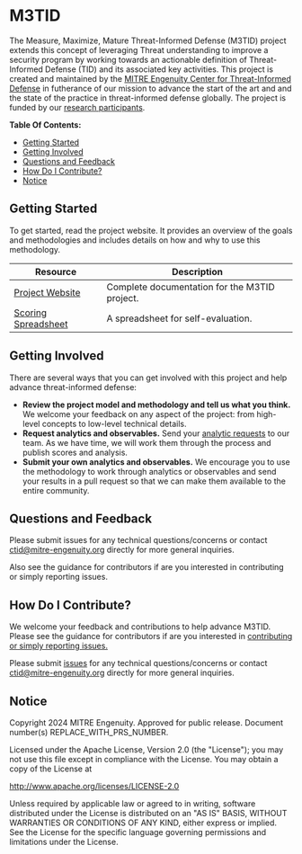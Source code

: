 # M3TID

<!-- TODO Put a one paragraph summary of the project here. -->

The Measure, Maximize, Mature Threat-Informed Defense (M3TID) project extends this concept of leveraging Threat understanding to improve a security program by working towards an actionable definition of Threat-Informed Defense (TID) and its associated key activities. This project is created and maintained by the
[MITRE Engenuity Center for Threat-Informed Defense](https://ctid.mitre-engenuity.org/)
in futherance of our mission to advance the start of the art and and the state of the
practice in threat-informed defense globally. The project is funded by our [research
participants](https://mitre-engenuity.org/cybersecurity/center-for-threat-informed-defense/our-work/m3tid/#research-participants).

**Table Of Contents:**

<!--
TODO The table of contents should include only h2-h6, NOT h1. The "Markdown All In One"
extension for VS Code will update the TOC automatically for you:
https://marketplace.visualstudio.com/items?itemName=yzhang.markdown-all-in-one
Set the extension's TOC:Levels setting to "2..6"
-->

- [Getting Started](#getting-started)
- [Getting Involved](#getting-involved)
- [Questions and Feedback](#questions-and-feedback)
- [How Do I Contribute?](#how-do-i-contribute)
- [Notice](#notice)

## Getting Started

<!-- TODO Write one paragraph about how users should get started,
     and update the table of resources below. -->

To get started, read the project website. It provides an overview of the goals and methodologies and includes details on how and why to use this methodology.

| Resource                                                                       | Description                                   |
| ------------------------------------------------------------------------------ | --------------------------------------------- |
| [Project Website](https://center-for-threat-informed-defense.github.io/m3tid/) | Complete documentation for the M3TID project. |
| [Scoring Spreadsheet](docs/M3TIDScoringSpreadsheet.xlsx)                       | A spreadsheet for self-evaluation.            |


## Getting Involved

<!-- TODO Add some bullets telling users how to get involved. -->

There are several ways that you can get involved with this project and help advance
threat-informed defense:

- **Review the project model and methodology and tell us what you think.** We welcome
  your feedback on any aspect of the project: from high-level concepts to low-level
  technical details.
- **Request analytics and observables.** Send your [analytic
  requests]([/stix/attack-flow-schema-2.0.0.json](https://github.com/center-for-threat-informed-defense/m3tid/issues/new/choose))
  to our team. As we have time, we will work them through the process and publish scores
  and analysis.
- **Submit your own analytics and observables.** We encourage you to use the methodology
  to work through analytics or observables and send your results in a pull request so
  that we can make them available to the entire community.

## Questions and Feedback

Please submit issues for any technical questions/concerns or contact
[ctid@mitre-engenuity.org](mailto:ctid@mitre-engenuity.org?subject=Question%20about%20m3tid)
directly for more general inquiries.

Also see the guidance for contributors if are you interested in contributing or simply
reporting issues.

## How Do I Contribute?

We welcome your feedback and contributions to help advance
M3TID. Please see the guidance for contributors if are you
interested in [contributing or simply reporting issues.](/CONTRIBUTING.md)

Please submit
[issues](https://github.com/center-for-threat-informed-defense/m3tid/issues) for
any technical questions/concerns or contact
[ctid@mitre-engenuity.org](mailto:ctid@mitre-engenuity.org?subject=subject=Question%20about%20m3tid)
directly for more general inquiries.

## Notice

Copyright 2024 MITRE Engenuity. Approved for public release. Document number(s)
REPLACE_WITH_PRS_NUMBER.

Licensed under the Apache License, Version 2.0 (the "License"); you may not use this
file except in compliance with the License. You may obtain a copy of the License at

http://www.apache.org/licenses/LICENSE-2.0

Unless required by applicable law or agreed to in writing, software distributed under
the License is distributed on an "AS IS" BASIS, WITHOUT WARRANTIES OR CONDITIONS OF ANY
KIND, either express or implied. See the License for the specific language governing
permissions and limitations under the License.
